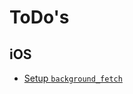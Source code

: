 # ToDo's

## iOS
- [Setup `background_fetch`](https://github.com/transistorsoft/flutter_background_fetch/blob/master/help/INSTALL-IOS.md)